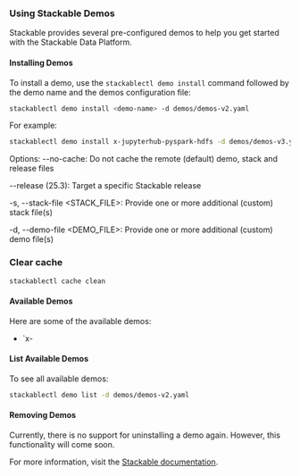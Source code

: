 ### Using Stackable Demos

Stackable provides several pre-configured demos to help you get started with the Stackable Data Platform.

#### Installing Demos

To install a demo, use the `stackablectl demo install` command followed by the demo name and the demos configuration file:

```bash
stackablectl demo install <demo-name> -d demos/demos-v2.yaml
```

For example:
```bash
stackablectl demo install x-jupyterhub-pyspark-hdfs -d demos/demos-v3.yaml -s stacks/stacks-v3.yaml
```

Options:
  --no-cache: Do not cache the remote (default) demo, stack and release files

  --release (25.3): Target a specific Stackable release

  -s, --stack-file <STACK_FILE>: Provide one or more additional (custom) stack file(s)

  -d, --demo-file <DEMO_FILE>: Provide one or more additional (custom) demo file(s)

### Clear cache

```bash
stackablectl cache clean
```

#### Available Demos

Here are some of the available demos:

- `x-

#### List Available Demos

To see all available demos:

```bash
stackablectl demo list -d demos/demos-v2.yaml
```

#### Removing Demos

Currently, there is no support for uninstalling a demo again. However, this functionality will come soon.

For more information, visit the [Stackable documentation](https://docs.stackable.tech/home/stable/demos/).